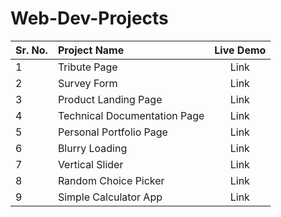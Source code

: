 # Web-Dev-Projects

| Sr. No.      | Project Name                 | Live Demo   |
| :---         |     :---                     | :---:       |
| 1            | Tribute Page                 | Link        |
| 2            | Survey Form                  | Link        |
| 3            | Product Landing Page         | Link        |
| 4            | Technical Documentation Page | Link        |
| 5            | Personal Portfolio Page      | Link        |
| 6            | Blurry Loading               | Link        |
| 7            | Vertical Slider              | Link        |
| 8            | Random Choice Picker         | Link        |
| 9            | Simple Calculator App        | Link        |
